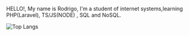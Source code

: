 HELLO!, My name is Rodrigo, I'm a student of internet systems,learning
PHP(Laravel), TS/JS(NODE) , SQL and NoSQL.


  
  ![Top Langs](https://github-readme-stats.vercel.app/api/top-langs/?username=rodrigoinaldo&layout=compact)
</div>
